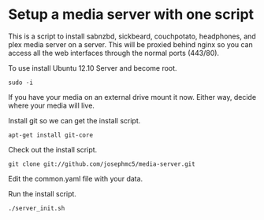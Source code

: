 # Setup a media server with one script

This is a script to install sabnzbd, sickbeard, couchpotato, headphones, and plex media server on a server. This will be proxied behind nginx so you can access all the web interfaces through the normal ports (443/80).

To use install Ubuntu 12.10 Server and become root.

````
sudo -i
````
If you have your media on an external drive mount it now. Either way, decide where your media will live.

Install git so we can get the install script.
````
apt-get install git-core
````

Check out the install script.
````
git clone git://github.com/josephmc5/media-server.git
````

Edit the common.yaml file with your data.

Run the install script.
````
./server_init.sh
````
